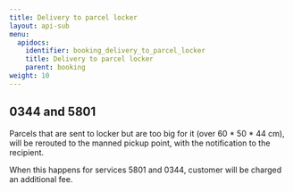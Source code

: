 ```yaml
---
title: Delivery to parcel locker
layout: api-sub
menu:
  apidocs:
    identifier: booking_delivery_to_parcel_locker
    title: Delivery to parcel locker
    parent: booking
weight: 10
---
```


## 0344 and 5801

Parcels that are sent to locker but are too big for it (over 60 * 50 * 44 cm), will be rerouted to the manned pickup point, with the notification to the recipient.

When this happens for services 5801 and 0344, customer will be charged an additional fee.
